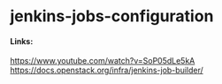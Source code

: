 # jenkins-jobs-configuration

#### Links:
https://www.youtube.com/watch?v=SoP05dLe5kA <br>
https://docs.openstack.org/infra/jenkins-job-builder/